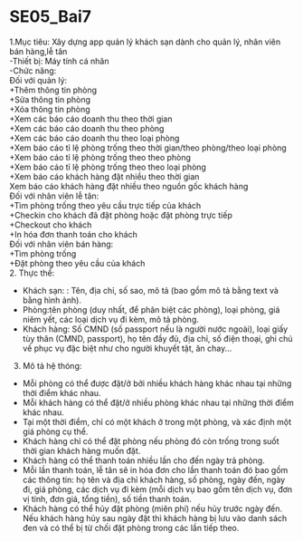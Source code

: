 # SE05_Bai7 
1.Mục tiêu: Xây dựng app quản lý khách sạn dành cho quản lý, nhân viên bán hàng,lễ tân <br />
  -Thiết bị: Máy tính cá nhân<br />
  -Chức năng:<br />
    Đối với quản lý:<br />
    +Thêm thông tin phòng<br />
    +Sửa thông tin phòng<br />
    +Xóa thông tin phòng<br />
    +Xem các báo cáo doanh thu theo thời gian<br />
    +Xem các báo cáo doanh thu theo phòng<br />
    +Xem các báo cáo doanh thu theo loại phòng<br />
    +Xem báo cáo tỉ lệ phòng trống theo thời gian/theo phòng/theo loại phòng<br />
    +Xem báo cáo tỉ lệ phòng trống theo theo phòng<br />
    +Xem báo cáo tỉ lệ phòng trống theo theo loại phòng<br />
    +Xem báo cáo khách hàng đặt nhiều theo thời gian<br />
    Xem báo cáo khách hàng đặt nhiều theo nguồn gốc khách hàng<br />
    Đối với nhân viên lễ tân:<br />
    +Tìm phòng trống theo yêu cầu trực tiếp của khách<br />
    +Checkin cho khách đã đặt phòng hoặc đặt phòng trực tiếp<br />
    +Checkout cho khách<br />
    +In hóa đơn thanh toán cho khách<br />
    Đối với nhân viên bán hàng:<br />
    +Tìm phòng trống <br />
    +Đặt phòng theo yêu cầu của khách<br />
2. Thực thể:<br />
  - Khách sạn: : Tên, địa chỉ, số sao, mô tả (bao gồm mô tả bằng text và bằng hình ảnh).<br />
  - Phòng:tên phòng (duy nhất, để phân biệt các phòng), loại phòng, giá niêm yết, các loại dịch vụ đi kèm, mô tả phòng.<br />
  - Khách hàng: Số CMND (số passport nếu là người nước ngoài), loại giấy tùy thân (CMND, passport), họ tên đầy đủ, địa chỉ, số điện thoại, ghi chú về phục vụ đặc biệt như cho người khuyết tật, ăn chay...<br />
3. Mô tả hệ thóng:<br />
  -	Mỗi phòng có thể được đặt/ở bởi nhiều khách hàng khác nhau tại những thời điểm khác nhau.<br />
  -	Mỗi khách hàng có thể đặt/ở nhiều phòng khác nhau tại những thời điểm khác nhau.<br />
  -	Tại một thời điểm, chỉ có một khách ở trong một phòng, và xác định một giá phòng cụ thể.<br />
  -	Khách hàng chỉ có thể đặt phòng nếu phòng đó còn trống trong suốt thời gian khách hàng muốn đặt.<br />
  -	Khách hàng có thể thanh toán nhiều lần cho đến ngày trả phòng.<br />
  -	Mỗi lần thanh toán, lễ tân sẽ in hóa đơn cho lần thanh toán đó bao gồm các thông tin: họ tên và địa chỉ khách hàng, số phòng, ngày đến, ngày đi, giá phòng, các dịch vụ đi kèm (mỗi dịch vụ bao gồm tên dịch vụ, đơn vị tính, đơn giá, tổng tiền), số tiền thanh toán.<br />
  -	Khách hàng có thể hủy đặt phòng (miên phí) nếu hủy trước ngày đến. Nếu khách hàng hủy sau ngày đặt thì khách hàng bị lưu vào danh sách đen và có thể bị từ chối đặt phòng trong các lần tiếp theo.<br />
 


